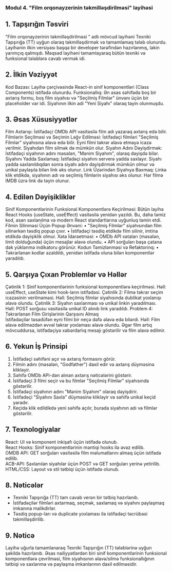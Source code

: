 
### Modul 4. "Film orqonayzerinin təkmilləşdirilməsi" layihəsi

## 1. Tapşırığın Təsviri  
"Film orqonayzerinin təkmilləşdirilməsi " adlı mövcud layihəni Texniki Tapşırığa (TT) uyğun olaraq təkmilləşdirmək və tamamlamaq tələb olunurdu. Layihənin ilkin versiyası başqa bir developer tərəfindən hazırlanmış, lakin yarımçıq qalmışdı. Məqsəd layihəni tamamlayaraq bütün texniki və funksional tələblərə cavab vermək idi.  

## 2. İlkin Vəziyyət  
Kod Bazası: Layihə çərçivəsində React-in sinif komponentləri (Class Components) istifədə olunurdu.
Funksionallıq: Ən əsas səhifədə boş bir axtarış formu, boş film siyahısı və "Seçilmiş Filmlər" ünvənı üçün bir placeholder var idi. Siyahının ilkin adi "Yeni Siyahı" olaraq təyin olunmuşdu.

## 3. Əsas Xüsusiyyətlər  

Film Axtarışı: İstifadəçi OMDb API vasitəsilə film adı yazaraq axtarış edə bilir.
Filmlərin Seçilməsi və Seçimin Ləğv Edilməsi: İstifadəçi filmləri "Seçilmiş Filmlər" siyahısına əlavə edə bilir. Eyni filmi təkrər əlavə etməyə icazə verilmir. Siyahıdan film silmək də mümkün olur.
Siyahın Adını Dəyişdirmək: İstifadəçi siyahının adını məsələn, "Mənim Siyahım", olaraq dəyişdə bilər.
Siyahını Yadda Saxlamaq: İstifadəçi siyahını serverə yadda saxlayır. Siyahı yadda saxlanıldıqdan sonra siyahı adını dəyişdirmək mümkün olmur və unikal paylaşıla bilən link əks olunur.
Link Üzərindən Siyahıya Baxmaq: Linkə klik etdikdə, siyahının adı və seçilmiş filmlərin siyahısı əks olunur. Hər filmə IMDB üzrə link də təyin olunur.

## 4. Edilən Dəyişikliklər  
Sinif Komponentlərinin Funksional Komponentlərə Keçirilməsi: Bütün layihə React Hooks (useState, useEffect) vasitəsilə yenidən yazıldı. Bu, daha təmiz kod, asan saxlanılma və modern React standartlarına uyğunluq təmin etdi.
Filmin Silinməsi Üçün Popup Ənvəni:
•	"Seçilmiş Filmlər" siyahısından film silinərkən təsdiq popup çıxır.
•	İstifadəçi təsdiq etdikdə film silinir, imtina etdikdə dəyişiklik olmur.
Xəta İdarəetməsi:
•	OMDb API xətaları (məsələn, limit dolduğunda) üçün mesajlar əlavə olundu.
•	API sorğuları başa çatana dək yüklənmə indikatoru görünür.
Kodun Təmizlənməsi və Refaktorinq:
•	Təkrarlanan kodlar azaldıldı, yenidən istifadə oluna bilən komponentlər yaradıldı.

## 5. Qarşıya Çıxan Problemlər və Həllər  
Çətinlik 1: Sinif komponentlərinin funksional komponentlərə keçirilməsi. Həll: useEffect, useState kimi hook-ların istifadəsi.
Çətinlik 2: Filmə təkrar seçim icazəsinin verilməməsi. Həll: Seçilmiş filmlər siyahısında dublikat yoxlanışı əlavə olundu.
Çətinlik 3: Siyahın saxlanması və unikal linkin yaradılması. Həll: POST sorğusu vasitəsilə unikal ID alınıb link yaradıldı.
Problem 4:  Təkrarlanan Film Girişlərinin Qarşısını Almaq  
İstifadəçilər təsadüfən eyni filmi bir neçə dəfə əlavə edə bilərdi.  Həll: Film əlavə edilməzdən əvvəl təkrar yoxlaması əlavə olundu. Əgər film artıq mövcuddursa, istifadəçiyə xəbərdarlıq mesajı göstərilir və film əlavə edilmir.  

## 6. Yekun İş Prinsipi  
1. İstifadəçi səhifəni açır və axtarış formasını görür.  
2. Filmin adını (məsələn, "Godfather") daxil edir və axtarış düyməsinə klikləyir.  
3. Səhifə OMDb API-dən alınan axtarış nəticələrini göstərir.  
4. İstifadəçi 3 filmi seçir və bu filmlər "Seçilmiş Filmlər" siyahısında göstərilir.  
5. İstifadəçi siyahının adını "Mənim Siyahım" olaraq dəyişdirir.  
6. İstifadəçi "Siyahını Saxla" düyməsinə klikləyir və səhifə unikal keçid yaradır.  
7. Keçidə klik edildikdə yeni səhifə açılır, burada siyahının adı və filmlər göstərilir.  

## 7. Texnologiyalar  
React:  UI və komponent inkişafı üçün istifadə olunub.  
React Hooks: Sinif komponentlərinin məntiqi hooks ilə əvəz edilib.  
OMDB API: GET sorğuları vasitəsilə film məlumatlarını almaq üçün istifadə edilib.  
ACB-API: Saxlanılan siyahılar üçün POST və GET sorğuları yerinə yetirilib.  
HTML/CSS:  Layout və stil tətbiqi üçün istifadə olunub.  

## 8. Nəticələr  
- Texniki Tapşırığa (TT) tam cavab verən bir tətbiq hazırlanıb.  
- İstifadəçilər filmləri axtarmaq, seçmək, saxlamaq və siyahını paylaşmaq imkanına malikdirlər.  
- Təsdiq popup-ları və duplicate yoxlaması ilə istifadəçi təcrübəsi təkmilləşdirilib.  

## 9. Nəticə  

Layihə uğurla tamamlanaraq Texniki Tapşırığın (TT) tələblərinə uyğun şəkildə hazırlanıb. Əsas nailiyyətlərdən biri sinif komponentlərinin funksional komponentlərə çevrilməsi, film siyahısının əlavə/silmə funksionallığının tətbiqi və saxlanma və paylaşma imkanlarının daxil edilməsidir. 
